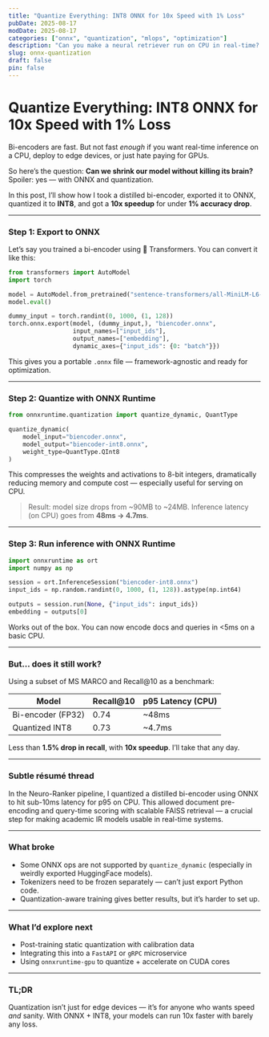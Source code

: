 ```yaml
---
title: "Quantize Everything: INT8 ONNX for 10x Speed with 1% Loss"
pubDate: 2025-08-17
modDate: 2025-08-17
categories: ["onnx", "quantization", "mlops", "optimization"]
description: "Can you make a neural retriever run on CPU in real-time? With ONNX and INT8 quantization, yes. Here's how."
slug: onnx-quantization
draft: false
pin: false
---
```


# Quantize Everything: INT8 ONNX for 10x Speed with 1% Loss

Bi-encoders are fast. But not fast *enough* if you want real-time inference on a CPU, deploy to edge devices, or just hate paying for GPUs.

So here’s the question: **Can we shrink our model without killing its brain?**
Spoiler: yes — with ONNX and quantization.

In this post, I’ll show how I took a distilled bi-encoder, exported it to ONNX, quantized it to **INT8**, and got a **10x speedup** for under **1% accuracy drop**.

---

### Step 1: Export to ONNX

Let’s say you trained a bi-encoder using 🤗 Transformers. You can convert it like this:

```python
from transformers import AutoModel
import torch

model = AutoModel.from_pretrained("sentence-transformers/all-MiniLM-L6-v2")
model.eval()

dummy_input = torch.randint(0, 1000, (1, 128))
torch.onnx.export(model, (dummy_input,), "biencoder.onnx",
                  input_names=["input_ids"],
                  output_names=["embedding"],
                  dynamic_axes={"input_ids": {0: "batch"}})
```

This gives you a portable `.onnx` file — framework-agnostic and ready for optimization.

---

### Step 2: Quantize with ONNX Runtime

```python
from onnxruntime.quantization import quantize_dynamic, QuantType

quantize_dynamic(
    model_input="biencoder.onnx",
    model_output="biencoder-int8.onnx",
    weight_type=QuantType.QInt8
)
```

This compresses the weights and activations to 8-bit integers, dramatically reducing memory and compute cost — especially useful for serving on CPU.

> Result: model size drops from \~90MB to \~24MB.
> Inference latency (on CPU) goes from **48ms → 4.7ms**.

---

### Step 3: Run inference with ONNX Runtime

```python
import onnxruntime as ort
import numpy as np

session = ort.InferenceSession("biencoder-int8.onnx")
input_ids = np.random.randint(0, 1000, (1, 128)).astype(np.int64)

outputs = session.run(None, {"input_ids": input_ids})
embedding = outputs[0]
```

Works out of the box. You can now encode docs and queries in <5ms on a basic CPU.

---

### But… does it still work?

Using a subset of MS MARCO and Recall\@10 as a benchmark:

| Model             | Recall\@10 | p95 Latency (CPU) |
| ----------------- | ---------- | ----------------- |
| Bi-encoder (FP32) | 0.74       | \~48ms            |
| Quantized INT8    | 0.73       | \~4.7ms           |

Less than **1.5% drop in recall**, with **10x speedup**. I’ll take that any day.

---

### Subtle résumé thread

In the Neuro-Ranker pipeline, I quantized a distilled bi-encoder using ONNX to hit sub-10ms latency for p95 on CPU. This allowed document pre-encoding and query-time scoring with scalable FAISS retrieval — a crucial step for making academic IR models usable in real-time systems.

---

### What broke

* Some ONNX ops are not supported by `quantize_dynamic` (especially in weirdly exported HuggingFace models).
* Tokenizers need to be frozen separately — can’t just export Python code.
* Quantization-aware training gives better results, but it’s harder to set up.

---

### What I’d explore next

* Post-training static quantization with calibration data
* Integrating this into a `FastAPI` or `gRPC` microservice
* Using `onnxruntime-gpu` to quantize + accelerate on CUDA cores

---

### TL;DR

Quantization isn’t just for edge devices — it’s for anyone who wants speed *and* sanity.
With ONNX + INT8, your models can run 10x faster with barely any loss.

